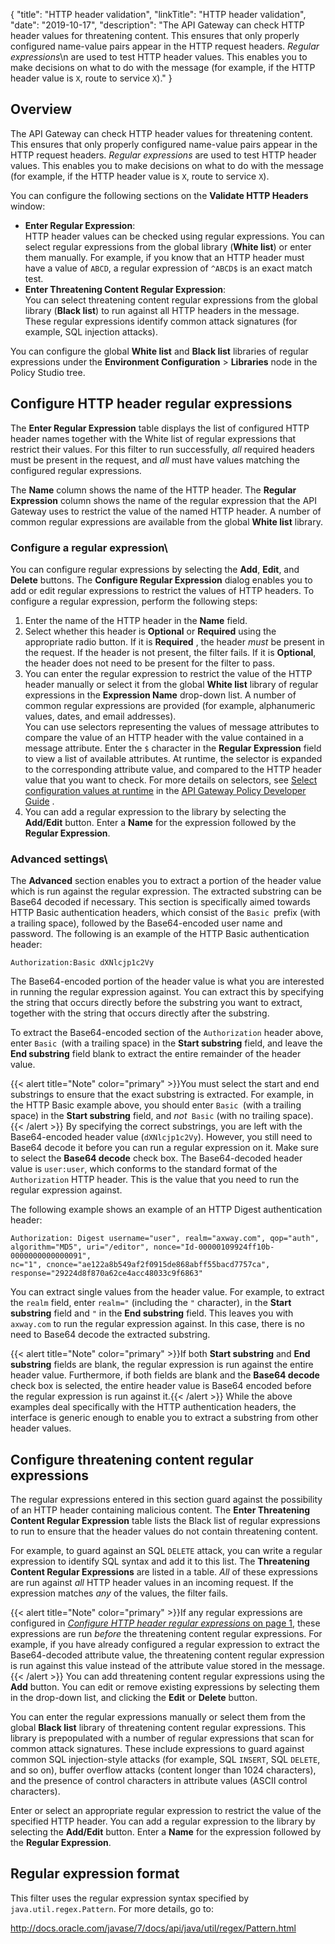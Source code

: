 {
"title": "HTTP header validation",
"linkTitle": "HTTP header validation",
"date": "2019-10-17",
"description": "The API Gateway can check HTTP header values for threatening content. This ensures that only properly configured name-value pairs appear in the HTTP request headers. *Regular expressions*\\n are used to test HTTP header values. This enables you to make decisions on what to do with the message (for example, if the HTTP header value is `X`, route to service `X`)."
}
﻿
<div id="p_content_http_headers_overview">

Overview
--------

The API Gateway can check HTTP header values for threatening content. This ensures that only properly configured name-value pairs appear in the HTTP request headers. *Regular expressions*
are used to test HTTP header values. This enables you to make decisions on what to do with the message (for example, if the HTTP header value is `X`, route to service `X`).

You can configure the following sections on the **Validate HTTP Headers**
window:

-   **Enter Regular Expression**:\
    HTTP header values can be checked using regular expressions. You can select regular expressions from the global library (**White list**) or enter them manually. For example, if you know that an HTTP header must have a value of `ABCD`, a regular expression of `^ABCD$`
    is an exact match test.
-   **Enter Threatening Content Regular Expression**:\
    You can select threatening content regular expressions from the global library
    (**Black list**) to run against all HTTP headers in the message. These regular expressions identify common attack signatures (for example, SQL injection attacks).

You can configure the global **White list**
and **Black list**
libraries of regular expressions under the **Environment Configuration** > **Libraries**
node in the Policy Studio tree.

</div>

<div id="p_content_http_headers_header_expressions">

Configure HTTP header regular expressions
-----------------------------------------

The **Enter Regular Expression**
table displays the list of configured HTTP header names together with the White list
of regular expressions that restrict their values. For this filter to run successfully, *all*
required headers must be present in the request, and *all*
must have values matching the configured regular expressions.

The **Name**
column shows the name of the HTTP header. The **Regular Expression**
column shows the name of the regular expression that the API Gateway uses to restrict the value of the named HTTP header. A number of common regular expressions are available from the global **White list**
library.

### Configure a regular expression\

You can configure regular expressions by selecting the **Add**, **Edit**, and **Delete**
buttons. The **Configure Regular Expression**
dialog enables you to add or edit regular expressions to restrict the values of HTTP headers. To configure a regular expression, perform the following steps:

1.  Enter the name of the HTTP header in the **Name**
    field.
2.  Select whether this header is **Optional**
    or **Required**
    using the appropriate radio button. If it is **Required**
    , the header *must*
    be present in the request. If the header is not present, the filter fails. If it is **Optional**, the header does not need to be present for the filter to pass.
3.  You can enter the regular expression to restrict the value of the HTTP header manually or select it from the global **White list**
    library of regular expressions in the **Expression Name**
    drop-down list. A number of common regular expressions are provided (for example, alphanumeric values, dates, and email addresses).\
    You can use selectors representing the values of message attributes to compare the value of an HTTP header with the value contained in a message attribute. Enter the `$`
    character in the **Regular Expression**
    field to view a list of available attributes. At runtime, the selector is expanded to the corresponding attribute value, and compared to the HTTP header value that you want to check. For more details on selectors, see
    [Select configuration values at runtime](/csh?context=630&product=prod-api-gateway-77)
    in the
    [API Gateway Policy Developer Guide](/bundle/APIGateway_77_PolicyDevGuide_allOS_en_HTML5/)
    .
4.  You can add a regular expression to the library by selecting the **Add/Edit**
    button. Enter a **Name**
    for the expression followed by the **Regular Expression**.

### Advanced settings\

The **Advanced**
section enables you to extract a portion of the header value which is run against the regular expression. The extracted substring can be Base64 decoded if necessary. This section is specifically aimed towards HTTP Basic authentication headers, which consist of the `Basic `prefix (with a trailing space), followed by the Base64-encoded user name and password. The following is an example of the HTTP Basic authentication header:

    Authorization:Basic dXNlcjp1c2Vy

The Base64-encoded portion of the header value is what you are interested in running the regular expression against. You can extract this by specifying the string that occurs directly before the substring you want to extract, together with the string that occurs directly after the substring.

To extract the Base64-encoded section of the `Authorization`
header above, enter `Basic `(with a trailing space) in the **Start substring**
field, and leave the **End substring**
field blank to extract the entire remainder of the header value.

{{< alert title="Note" color="primary" >}}You must select the start and end substrings to ensure that the exact substring is extracted. For example, in the HTTP Basic example above, you should enter `Basic `(with a trailing space) in the **Start substring**
field, and *not*` Basic`
(with no trailing space).{{< /alert >}}
By specifying the correct substrings, you are left with the Base64-encoded header value (`dXNlcjp1c2Vy`). However, you still need to Base64 decode it before you can run a regular expression on it. Make sure to select the **Base64 decode**
check box. The Base64-decoded header value is `user:user`, which conforms to the standard format of the `Authorization`
HTTP header. This is the value that you need to run the regular expression against.

The following example shows an example of an HTTP Digest authentication header:

    Authorization: Digest username="user", realm="axway.com", qop="auth",
    algorithm="MD5", uri="/editor", nonce="Id-00000109924ff10b-0000000000000091",
    nc="1", cnonce="ae122a8b549af2f0915de868abff55bacd7757ca",
    response="29224d8f870a62ce4acc48033c9f6863"

You can extract single values from the header value. For example, to extract the `realm`
field, enter `realm="`
(including the `"`
character), in the **Start substring**
field and `"`
in the **End substring**
field. This leaves you with `axway.com`
to run the regular expression against. In this case, there is no need to Base64 decode the extracted substring.

{{< alert title="Note" color="primary" >}}If both **Start substring**
and **End substring**
fields are blank, the regular expression is run against the entire header value. Furthermore, if both fields are blank and the **Base64 decode**
check box is selected, the entire header value is Base64 encoded before the regular expression is run against it.{{< /alert >}}
While the above examples deal specifically with the HTTP authentication headers, the interface is generic enough to enable you to extract a substring from other header values.

</div>

<div id="p_content_http_headers_threat_content">

Configure threatening content regular expressions
-------------------------------------------------

The regular expressions entered in this section guard against the possibility of an HTTP header containing malicious content. The **Enter Threatening Content Regular Expression**
table lists the Black list
of regular expressions to run to ensure that the header values do not contain threatening content.

For example, to guard against an SQL `DELETE`
attack, you can write a regular expression to identify SQL syntax and add it to this list. The **Threatening Content Regular Expressions**
are listed in a table. *All*
of these expressions are run against *all*
HTTP header values in an incoming request. If the expression matches *any*
of the values, the filter fails.

{{< alert title="Note" color="primary" >}}If any regular expressions are configured in [*Configure HTTP header regular expressions* on page 1](#Configur), these expressions are run *before*
the threatening content regular expressions. For example, if you have already configured a regular expression to extract the Base64-decoded attribute value, the threatening content regular expression is run against this value instead of the attribute value stored in the message.{{< /alert >}}
You can add threatening content regular expressions using the **Add**
button. You can edit or remove existing expressions by selecting them in the drop-down list, and clicking the **Edit**
or **Delete**
button.

You can enter the regular expressions manually or select them from the global **Black list**
library of threatening content regular expressions. This library is prepopulated with a number of regular expressions that scan for common attack signatures. These include expressions to guard against common SQL injection-style attacks (for example, SQL `INSERT`, SQL `DELETE`, and so on), buffer overflow attacks (content longer than 1024 characters), and the presence of control characters in attribute values (ASCII control characters).

Enter or select an appropriate regular expression to restrict the value of the specified HTTP header. You can add a regular expression to the library by selecting the **Add/Edit**
button. Enter a **Name**
for the expression followed by the **Regular Expression**.

</div>

<div>

Regular expression format
-------------------------

This filter uses the regular expression syntax specified by `java.util.regex.Pattern`. For more details, go to:

<http://docs.oracle.com/javase/7/docs/api/java/util/regex/Pattern.html>

</div>
